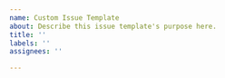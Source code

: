 ```yaml
---
name: Custom Issue Template
about: Describe this issue template's purpose here.
title: ''
labels: ''
assignees: ''

---
```

